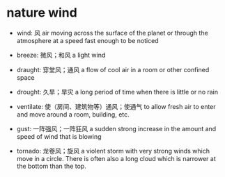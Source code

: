 # nature wind

- wind: 风 air moving across the surface of the planet or through the atmosphere at a speed fast enough to be noticed

- breeze: 微风；和风 a light wind
- draught: 穿堂风；通风 a flow of cool air in a room or other confined space
- drought: 久旱；旱灾 a long period of time when there is little or no rain

- ventilate: 使（房间、建筑物等）通风；使通气 to allow fresh air to enter and move around a room, building, etc.

- gust: 一阵强风；一阵狂风 a sudden strong increase in the amount and speed of wind that is blowing


- tornado: 龙卷风；旋风 a violent storm with very strong winds which move in a circle. There is often also a long cloud which is narrower at the bottom than the top.
